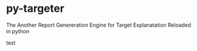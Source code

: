 # py-targeter
The Another Report Genereration Engine for Target Explanatation Reloaded in python

test